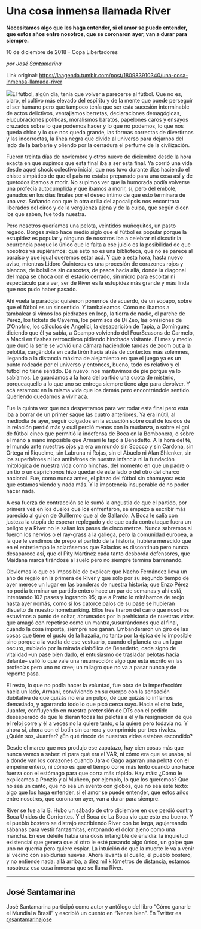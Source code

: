 # Una cosa inmensa llamada River

**Necesitamos algo que les haga entender, si el amor se puede entender, que estos años entre nosotros, que se coronaron ayer, van a durar para siempre.**

10 de diciembre de 2018 - Copa Libertadores

_por José Santamarina_

Link original: https://laagenda.tumblr.com/post/180983910340/una-cosa-inmensa-llamada-river

![](https://64.media.tumblr.com/e089e33b89e7d2bebbf7112b9e5e2431/tumblr_inline_pjldq6lOOt1t6q87u_500.jpg)El fútbol, algún día, tenía que volver a parecerse al fútbol. Que no es, claro, el cultivo más elevado del espíritu y de la mente que puede perseguir el ser humano pero que tampoco tenía que ser esta sucesión interminable de actos delictivos, ventajismos berretas, declaraciones demagógicas, elucubraciones políticas, moralismos baratos, papelones caros y ensayos cruzados sobre lo que podemos hacer y lo que no podemos, lo que nos queda chico y lo que nos queda grande, las formas correctas de divertirnos y las incorrectas, la línea negra que divide al universo para dejarnos del lado de la barbarie y oliendo por la cerradura el perfume de la civilización.


 
Fueron treinta días de noviembre y otros nueve de diciembre desde la hora exacta en que supimos que esta final iba a ser esta final. Ya corrió una vida desde aquel shock colectivo inicial, que nos tuvo durante días haciendo el chiste simpático de que el país no estaba preparado para una cosa así y de quetodos íbamos a morir. No supimos ver que la humorada podía volverse una profecía autocumplida y que íbamos a morir, sí, pero del embole, ganados en los días finales por el deseo íntimo de que esto terminara de una vez. Soñando con que la otra orilla del apocalipsis nos encontrara liberados del circo y de la vergüenza ajena y de la culpa, que según dicen los que saben, fue toda nuestra. 


 
Pero nosotros queríamos una pelota, veintidós muñequitos, un pasto regado. Borges avisó hace medio siglo que el fútbol es popular porque la estupidez es popular y ninguno de nosotros iba a celebrar ni discutir la ocurrencia porque lo único que le falta a ese juicio es la posibilidad de que nosotros ya supiéramos: que esto no es una biblioteca, que no se parece al paraíso y que igual queremos estar acá. Y que a esta hora, hasta nuevo aviso, mientras Lidoro Quinteros es una procesión de corazones rojos y blancos, de bolsillos sin cascotes, de pasos hacia allá, donde la diagonal del mapa se choca con el estadio cerrado, sin micro para escoltar ni espectáculo para ver, ser de River es la estupidez más grande y más linda que nos pudo haber pasado.


 
Ahí vuela la paradoja: quisieron ponernos de acuerdo, de un sopapo, sobre que el fútbol es un sinsentido. Y tambaleamos. Cómo no íbamos a tambalear si vimos los piedrazos en loop, la tierra de nadie, el parche de Pérez, los tickets de Caverna, los permisos de Di Zeo, las omisiones de D’Onofrio, los cálculos de Angelici, la desaparición de Tapia, a Domínguez diciendo que él ya sabía, a Ocampo volviendo del FourSeasons de Carmelo, a Macri en flashes retroactivos pidiendo hinchada visitante. El mes y medio que duró la serie se volvió una cámara haciéndole tandas de zoom out a la pelotita, cargándola en cada tirón hacia atrás de contextos más solemnes, llegando a la distancia máxima de alejamiento en que el juego ya es un punto rodeado por el universo y entonces, bueno, todo es relativo y el fútbol no tiene sentido. De nuevo: nos mantuvimos de pie porque ya lo sabíamos. Le guardamos a la hora del partido una cuota de misterio, porqueaquello a lo que uno se entrega siempre tiene algo para devolver. Y acá estamos: en la misma vida que los demás pero encontrándole sentido. Queriendo quedarnos a vivir acá.
 


Fue la quinta vez que nos despertamos para ver rodar esta final pero esta iba a borrar de un primer saque las cuatro anteriores. Ya era inútil, al mediodía de ayer, seguir colgados en la ecuación sobre cuál de los dos de la relación perdió más y cuál perdió menos con la mudanza, o sobre el gol de fútbol cinco que permitió la indefensa de Boca en la Bombonera, o sobre el mano a mano imposible que Armani le tapó a Benedetto. A la hora del té, el mundo ante nuestros ojos ya era un mundo sin Scocco y sin Cardona, sin Ortega ni Riquelme, sin Labruna ni Rojas, sin el Abuelo ni Alan Shlenker, sin los superhéroes ni los antihéroes de nuestra infancia ni la fundación mitológica de nuestra vida como hinchas, del momento en que un padre o un tío o un caprichonos hizo quedar de este lado o del otro del charco nacional. Fue, como nunca antes, el pitazo del fútbol sin chamuyos: esto que estamos viendo y nada más. Y la impotencia insuperable de no poder hacer nada.

A esa fuerza de contracción se le sumó la angustia de que el partido, por primera vez en los duelos que los enfrentaron, se empezó a escribir más parecido al guion de Guillermo que al de Gallardo. A Boca le salía con justeza la utopía de esperar replegado y de que cada contrataque fuera un peligro y a River no le salían los pases de cinco metros. Nunca sabremos si fueron los nervios o el ray-grass a la gallega, pero la comunidad europea, a la que le vendimos de prepo el partido de la historia, hubiera merecido que en el entretiempo le aclarásemos que Palacios es discontinuo pero nunca desaparece así, que el Pity Martínez cada tanto desborda defensores, que Maidana marca tirándose al suelo pero no siempre termina barrenando.


 
Obviemos lo que es imposible de explicar: que Nacho Fernández lleva un año de regalo en la primera de River y que sólo por su segundo tiempo de ayer merece un lugar en las banderas de nuestra historia; que Enzo Pérez no podía terminar un partido entero hace un par de semanas y ahí está, intentando 102 pases y logrando 95; que a Pratto lo mirábamos de reojo hasta ayer nomás, como si los catorce palos de su pase se hubieran disuelto de nuestro homebanking. Ellos tres tiraron del carro que nosotros estuvimos a punto de soltar, abrumados por la prehistoria de nuestras vidas que amagó con repetirse como un mantra,susurrándonos que al final, cuando la cosa importa, siempre nos ganan. Embanderaron un giro de las cosas que tiene el gusto de la hazaña, no tanto por la épica de lo imposible sino porque a la vuelta de ese vestuario, cuando el planeta era un lugar oscuro, nublado por la mirada diabólica de Benedetto, cada signo de vitalidad –un pase bien dado, el entusiasmo de trasladar pelotas hacia delante– valió lo que vale una resurrección: algo que está escrito en las profecías pero uno no cree; un milagro que no va a pasar nunca y de repente pasa.


 
El resto, lo que no podía hacer la voluntad, fue obra de la imperfección: hacia un lado, Armani, conviviendo en su cuerpo con la sensación dubitativa de que quizás no era un pulpo, de que quizás lo inflamos demasiado, y agarrando todo lo que picó cerca suyo. Hacia el otro lado, Juanfer, confluyendo en nuestra pretensión de DTs con el pedido desesperado de que le dieran todas las pelotas a él y la resignación de que el reloj corre y él a veces no la quiere tanto, o la quiere pero todavía no. Y ahora sí, ahora con el botín sin carrera y comprimido por tres rivales. ¿Quién sos, Juanfer? ¿En qué rincón de nuestras vidas estabas escondido? 


 
Desde el mareo que nos produjo ese zapatazo, hay cien cosas más que nunca vamos a saber: ni para qué era el VAR, ni cómo era que se usaba, ni a dónde van los corazones cuando Jara o Gago agarran una pelota con el empeine entero, ni cómo es que el tiempo corre más lento cuando uno hace fuerza con el estómago para que corra más rápido. Hay más: ¿Cómo le explicamos a Ponzio y al Muñeco, por ejemplo, lo que los queremos? Que no sea un canto, que no sea un evento con globos, que no sea este texto: algo que los haga entender, si el amor se puede entender, que estos años entre nosotros, que coronaron ayer, van a durar para siempre.



River se fue a la B. Hubo un sábado de otro diciembre en que perdió contra Boca Unidos de Corrientes. Y el Boca de La Boca vio que esto era bueno. Y el pueblo bostero se distrajo escribiendo River con be larga, agujereando sábanas para vestir fantasmitas, entonando el dolor ajeno como una mancha. En ese deleite había una dosis intangible de envidia: la inquietud existencial que genera que al otro le esté pasando algo único, un golpe que uno no querría pero quiere espiar. La intuición de que la muerte le va a venir al vecino con sabidurías nuevas. Ahora levanta el cuello, el pueblo bostero, y no entiende nada: allá arriba, a diez mil kilómetros de distancia, estamos nosotros: esa cosa inmensa que se llama River.

  




---

José Santamarina
----------------

 José Santamarina participó como autor y antólogo del libro “Cómo ganarle el Mundial a Brasil” y escribió un cuento en “Nenes bien”. En Twitter es [@santamarinajose](https://twitter.com/santamarinajose?lang=es) 

